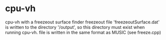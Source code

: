 # cpu-vh
cpu-vh with a freezeout surface finder
freezeout file 'freezeoutSurface.dat' is written to the directory '/output', so this directory must exist when running cpu-vh.
file is written in the same format as MUSIC (see freeze.cpp)
